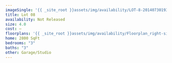 ```yaml
---
imageSingle: '{{ _site_root }}assets/img/availability/LOT-8-20140730193248.png'
title: Lot 08
availability: Not Released
size: 4.0
cost: —
floorplans: '{{ _site_root }}assets/img/availability/Floorplan_right-side-up-20140801131137.jpg'
home: 2800 SqFt
bedrooms: "3"
baths: "3"
other: Garage/Studio
---
```

